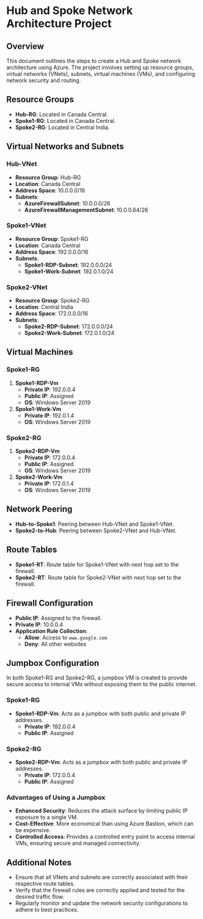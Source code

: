 # Hub and Spoke Network Architecture Project

## Overview
This document outlines the steps to create a Hub and Spoke network architecture using Azure. The project involves setting up resource groups, virtual networks (VNets), subnets, virtual machines (VMs), and configuring network security and routing.

## Resource Groups
- **Hub-RG**: Located in Canada Central.
- **Spoke1-RG**: Located in Canada Central.
- **Spoke2-RG**: Located in Central India.

## Virtual Networks and Subnets

### Hub-VNet
- **Resource Group**: Hub-RG
- **Location**: Canada Central
- **Address Space**: 10.0.0.0/16
- **Subnets**:
  - **AzureFirewallSubnet**: 10.0.0.0/26
  - **AzureFirewallManagementSubnet**: 10.0.0.64/26

### Spoke1-VNet
- **Resource Group**: Spoke1-RG
- **Location**: Canada Central
- **Address Space**: 192.0.0.0/16
- **Subnets**:
  - **Spoke1-RDP-Subnet**: 192.0.0.0/24
  - **Spoke1-Work-Subnet**: 192.0.1.0/24

### Spoke2-VNet
- **Resource Group**: Spoke2-RG
- **Location**: Central India
- **Address Space**: 172.0.0.0/16
- **Subnets**:
  - **Spoke2-RDP-Subnet**: 172.0.0.0/24
  - **Spoke2-Work-Subnet**: 172.0.1.0/24

## Virtual Machines

### Spoke1-RG
1. **Spoke1-RDP-Vm**
   - **Private IP**: 192.0.0.4
   - **Public IP**: Assigned
   - **OS**: Windows Server 2019
2. **Spoke1-Work-Vm**
   - **Private IP**: 192.0.1.4
   - **OS**: Windows Server 2019

### Spoke2-RG
1. **Spoke2-RDP-Vm**
   - **Private IP**: 172.0.0.4
   - **Public IP**: Assigned
   - **OS**: Windows Server 2019
2. **Spoke2-Work-Vm**
   - **Private IP**: 172.0.1.4
   - **OS**: Windows Server 2019

## Network Peering
- **Hub-to-Spoke1**: Peering between Hub-VNet and Spoke1-VNet.
- **Spoke2-to-Hub**: Peering between Spoke2-VNet and Hub-VNet.

## Route Tables
- **Spoke1-RT**: Route table for Spoke1-VNet with next hop set to the firewall.
- **Spoke2-RT**: Route table for Spoke2-VNet with next hop set to the firewall.

## Firewall Configuration
- **Public IP**: Assigned to the firewall.
- **Private IP**: 10.0.0.4
- **Application Rule Collection**:
  - **Allow**: Access to `www.google.com`
  - **Deny**: All other websites

## Jumpbox Configuration
In both Spoke1-RG and Spoke2-RG, a jumpbox VM is created to provide secure access to internal VMs without exposing them to the public internet.

### Spoke1-RG
- **Spoke1-RDP-Vm**: Acts as a jumpbox with both public and private IP addresses.
  - **Private IP**: 192.0.0.4
  - **Public IP**: Assigned

### Spoke2-RG
- **Spoke2-RDP-Vm**: Acts as a jumpbox with both public and private IP addresses.
  - **Private IP**: 172.0.0.4
  - **Public IP**: Assigned

### Advantages of Using a Jumpbox
- **Enhanced Security**: Reduces the attack surface by limiting public IP exposure to a single VM.
- **Cost-Effective**: More economical than using Azure Bastion, which can be expensive.
- **Controlled Access**: Provides a controlled entry point to access internal VMs, ensuring secure and managed connectivity.

## Additional Notes
- Ensure that all VNets and subnets are correctly associated with their respective route tables.
- Verify that the firewall rules are correctly applied and tested for the desired traffic flow.
- Regularly monitor and update the network security configurations to adhere to best practices.
